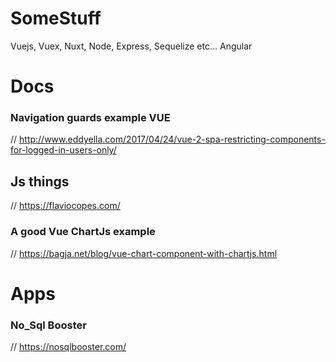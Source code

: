 # SomeStuff
Vuejs, Vuex, Nuxt, Node, Express, Sequelize etc...
Angular


# Docs

### Navigation guards example VUE
// http://www.eddyella.com/2017/04/24/vue-2-spa-restricting-components-for-logged-in-users-only/

## Js things
// https://flaviocopes.com/

### A good Vue ChartJs example
// https://bagja.net/blog/vue-chart-component-with-chartjs.html


# Apps

### No_Sql Booster
// https://nosqlbooster.com/
